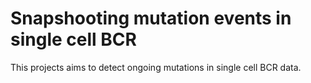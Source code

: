 # Snapshooting mutation events in single cell BCR

This projects aims to detect ongoing mutations in single cell BCR data.